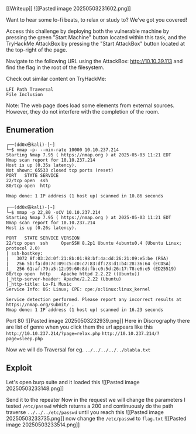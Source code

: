 [[Writeup]]
![[Pasted image 20250503231602.png]]

Want to hear some lo-fi beats, to relax or study to? We've got you covered! 

Access this challenge by deploying both the vulnerable machine by pressing the green "Start Machine" button located within this task, and the TryHackMe AttackBox by pressing the  "Start AttackBox" button located at the top-right of the page.

Navigate to the following URL using the AttackBox: http://10.10.39.113 and find the flag in the root of the filesystem.


Check out similar content on TryHackMe:

    LFI Path Traversal
    File Inclusion

Note: The web page does load some elements from external sources. However, they do not interfere with the completion of the room.

## Enumeration
```
┌──(dd0x㉿kali)-[~]
└─$ nmap -p- --min-rate 10000 10.10.237.214
Starting Nmap 7.95 ( https://nmap.org ) at 2025-05-03 11:21 EDT
Nmap scan report for 10.10.237.214
Host is up (0.35s latency).
Not shown: 65533 closed tcp ports (reset)
PORT   STATE SERVICE
22/tcp open  ssh
80/tcp open  http

Nmap done: 1 IP address (1 host up) scanned in 10.86 seconds
```

```
┌──(dd0x㉿kali)-[~]
└─$ nmap -p 22,80 -sCV 10.10.237.214       
Starting Nmap 7.95 ( https://nmap.org ) at 2025-05-03 11:21 EDT
Nmap scan report for 10.10.237.214
Host is up (0.26s latency).

PORT   STATE SERVICE VERSION
22/tcp open  ssh     OpenSSH 8.2p1 Ubuntu 4ubuntu0.4 (Ubuntu Linux; protocol 2.0)
| ssh-hostkey: 
|   3072 8f:03:2d:0f:21:8b:01:98:bf:4a:dd:26:21:09:e5:be (RSA)
|   256 5b:fa:d0:7c:09:c5:c0:c7:83:df:23:d1:b4:28:36:64 (ECDSA)
|_  256 61:af:79:a5:12:99:60:8d:fb:c0:5d:26:17:78:e6:e5 (ED25519)
80/tcp open  http    Apache httpd 2.2.22 ((Ubuntu))
|_http-server-header: Apache/2.2.22 (Ubuntu)
|_http-title: Lo-Fi Music
Service Info: OS: Linux; CPE: cpe:/o:linux:linux_kernel

Service detection performed. Please report any incorrect results at https://nmap.org/submit/ .
Nmap done: 1 IP address (1 host up) scanned in 16.23 seconds
```

Port 80
![[Pasted image 20250503232939.png]]
Here in Discrography there are list of genre when you click them the url appears like this 
`http://10.10.237.214/?page=relax.php`
`http://10.10.237.214/?page=sleep.php`

Now we will do Traversal for eg. `../../../../../blabla.txt`

## Exploit

Let's open burp suite and it loaded this
![[Pasted image 20250503233148.png]]

Send it to the repeater
Now in the request we will change the parameters
I tested `/etc/passwd` which returns a 200 and continuously do the path traverse `../../../etc/passwd` until you reach this 
![[Pasted image 20250503233735.png]]
now change the `/etc/passwd` to `flag.txt`
![[Pasted image 20250503233514.png]]


